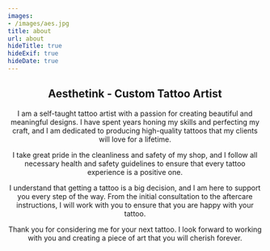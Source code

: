 ```yaml
---
images:
- /images/aes.jpg
title: about
url: about
hideTitle: true
hideExif: true
hideDate: true
---
```

<div align="center">
<h2>Aesthetink - Custom Tattoo Artist</h2>
	<p>
I am a self-taught tattoo artist with a passion for creating beautiful and meaningful designs. I have spent years honing my skills and perfecting my craft, and I am dedicated to producing high-quality tattoos that my clients will love for a lifetime.

I take great pride in the cleanliness and safety of my shop, and I follow all necessary health and safety guidelines to ensure that every tattoo experience is a positive one.

I understand that getting a tattoo is a big decision, and I am here to support you every step of the way. From the initial consultation to the aftercare instructions, I will work with you to ensure that you are happy with your tattoo.

Thank you for considering me for your next tattoo. I look forward to working with you and creating a piece of art that you will cherish forever.
	</p>
</div>

